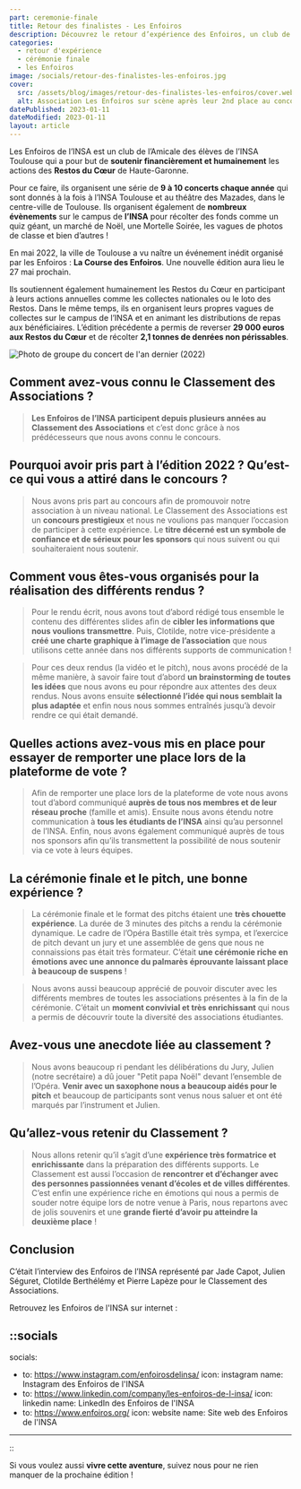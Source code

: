 ```yaml
---
part: ceremonie-finale
title: Retour des finalistes - Les Enfoiros
description: Découvrez le retour d’expérience des Enfoiros, un club de l’Amicale des élèves de l’INSA Toulouse. Il est arrivé à la deuxième place du podium pour l’édition 2022.
categories:
  - retour d'expérience
  - cérémonie finale
  - les Enfoiros
image: /socials/retour-des-finalistes-les-enfoiros.jpg
cover:
  src: /assets/blog/images/retour-des-finalistes-les-enfoiros/cover.webp
  alt: Association Les Enfoiros sur scène après leur 2nd place au concours.
datePublished: 2023-01-11
dateModified: 2023-01-11
layout: article
---
```


Les Enfoiros de l’INSA est un club de l’Amicale des élèves de l’INSA Toulouse qui a pour but de **soutenir financièrement et humainement** les actions des **Restos du Cœur** de Haute-Garonne.

Pour ce faire, ils organisent une série de **9 à 10 concerts chaque année** qui sont donnés à la fois à l’INSA Toulouse et au théâtre des Mazades, dans le centre-ville de Toulouse. Ils organisent également de **nombreux évènements** sur le campus de **l’INSA** pour récolter des fonds comme un quiz géant, un marché de Noël, une Mortelle Soirée, les vagues de photos de classe et bien d’autres ! 

En mai 2022, la ville de Toulouse a vu naître un événement inédit organisé par les Enfoiros : **La Course des Enfoiros**. Une nouvelle édition aura lieu le 27 mai prochain.

Ils soutiennent également humainement les Restos du Cœur en participant à leurs actions annuelles comme les collectes nationales ou le loto des Restos. Dans le même temps, ils en organisent leurs propres vagues de collectes sur le campus de l’INSA et en animant les distributions de repas aux bénéficiaires. L’édition précédente a permis de reverser **29 000 euros aux Restos du Cœur** et de récolter **2,1 tonnes de denrées non périssables**.

![Photo de groupe du concert de l'an dernier (2022)](/assets/blog/images/retour-des-finalistes-les-enfoiros/banner.webp)

## Comment avez-vous connu le Classement des Associations ?

> **Les Enfoiros de l’INSA participent depuis plusieurs années au Classement des Associations** et c’est donc grâce à nos prédécesseurs que nous avons connu le concours.
> 

## Pourquoi avoir pris part à l’édition 2022 ? Qu’est-ce qui vous a attiré dans le concours ?

> Nous avons pris part au concours afin de promouvoir notre association à un niveau national. Le Classement des Associations est un **concours prestigieux** et nous ne voulions pas manquer l’occasion de participer à cette expérience. Le **titre décerné est un symbole de confiance et de sérieux pour les sponsors** qui nous suivent ou qui souhaiteraient nous soutenir.
> 

## Comment vous êtes-vous organisés pour la réalisation des différents rendus ?

> Pour le rendu écrit, nous avons tout d’abord rédigé tous ensemble le contenu des différentes slides afin de **cibler les informations que nous voulions transmettre**. Puis, Clotilde, notre vice-présidente a **créé une charte graphique à l’image de l’association** que nous utilisons cette année dans nos différents supports de communication !
> 

> Pour ces deux rendus (la vidéo et le pitch), nous avons procédé de la même manière, à savoir faire tout d’abord **un brainstorming de toutes les idées** que nous avons eu pour répondre aux attentes des deux rendus. Nous avons ensuite **sélectionné l’idée qui nous semblait la plus adaptée** et enfin nous nous sommes entraînés jusqu’à devoir rendre ce qui était demandé.
> 

## Quelles actions avez-vous mis en place pour essayer de remporter une place lors de la plateforme de vote ?

> Afin de remporter une place lors de la plateforme de vote nous avons tout d’abord communiqué **auprès de tous nos membres et de leur réseau proche** (famille et amis). Ensuite nous avons étendu notre communication à **tous les étudiants de l’INSA** ainsi qu’au personnel de l’INSA. Enfin, nous avons également communiqué auprès de tous nos sponsors afin qu’ils transmettent la possibilité de nous soutenir via ce vote à leurs équipes.
> 

## La cérémonie finale et le pitch, une bonne expérience ?

> La cérémonie finale et le format des pitchs étaient une **très chouette expérience**. La durée de 3 minutes des pitchs a rendu la cérémonie dynamique. Le cadre de l’Opéra Bastille était très sympa, et l’exercice de pitch devant un jury et une assemblée de gens que nous ne connaissions pas était très formateur. C’était **une cérémonie riche en émotions avec une annonce du palmarès éprouvante laissant place à beaucoup de suspens** !
> 

> Nous avons aussi beaucoup apprécié de pouvoir discuter avec les différents membres de toutes les associations présentes à la fin de la cérémonie. C’était un **moment convivial et très enrichissant** qui nous a permis de découvrir toute la diversité des associations étudiantes.
> 

## Avez-vous une anecdote liée au classement ?

> Nous avons beaucoup ri pendant les délibérations du Jury, Julien (notre secrétaire) a dû jouer "Petit papa Noël" devant l’ensemble de l’Opéra. **Venir avec un saxophone nous a beaucoup aidés pour le pitch** et beaucoup de participants sont venus nous saluer et ont été marqués par l’instrument et Julien.
> 

## Qu’allez-vous retenir du Classement ?

> Nous allons retenir qu’il s’agit d’une **expérience très formatrice et enrichissante** dans la préparation des différents supports. Le Classement est aussi l’occasion de **rencontrer et d’échanger avec des personnes passionnées venant d’écoles et de villes différentes**. C’est enfin une expérience riche en émotions qui nous a permis de souder notre équipe lors de notre venue à Paris, nous repartons avec de jolis souvenirs et une **grande fierté d’avoir pu atteindre la deuxième place** !
> 

## Conclusion

C’était l’interview des Enfoiros de l’INSA représenté par Jade Capot, Julien Séguret, Clotilde Berthélémy et Pierre Lapèze pour le Classement des Associations.

Retrouvez les Enfoiros de l'INSA sur internet :

::socials
---
socials:
  - to: https://www.instagram.com/enfoirosdelinsa/
    icon: instagram
    name: Instagram des Enfoiros de l'INSA
  - to: https://www.linkedin.com/company/les-enfoiros-de-l-insa/
    icon: linkedin
    name: LinkedIn des Enfoiros de l'INSA
  - to: https://www.enfoiros.org/
    icon: website
    name: Site web des Enfoiros de l'INSA
---
::

Si vous voulez aussi **vivre cette aventure**, suivez nous pour ne rien manquer de la prochaine édition !
